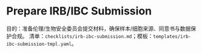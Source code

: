 # Prepare IRB/IBC Submission

目的：准备伦理/生物安全委员会提交材料，确保样本/细胞来源、同意书与数据保护合规。
清单：`checklists/irb-ibc-submission.md`；模板：`templates/irb-ibc-submission-tmpl.yaml`。
